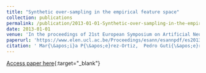 ```yaml
---
title: "Synthetic over-sampling in the empirical feature space"
collection: publications
permalink: /publication/2013-01-01-Synthetic-over-sampling-in-the-empirical-feature-space
date: 2013-01-01
venue: 'In the proceedings of 21st European Symposium on Artificial Neural Networks, Computational Intelligence and Machine Learning (ESANN2013)'
paperurl: 'https://www.elen.ucl.ac.be/Proceedings/esann/esannpdf/es2013-103.pdf'
citation: ' Mar{\&apos;i}a P{\&apos;e}rez-Ortiz,  Pedro Guti{\&apos;e}rrez,  C{\&apos;e}sar Herv{\&apos;a}s-Mart{\&apos;i}nez, &quot;Synthetic over-sampling in the empirical feature space.&quot; In the proceedings of 21st European Symposium on Artificial Neural Networks, Computational Intelligence and Machine Learning (ESANN2013), 2013.'
---
```

[Access paper here](https://www.elen.ucl.ac.be/Proceedings/esann/esannpdf/es2013-103.pdf){:target="_blank"}
